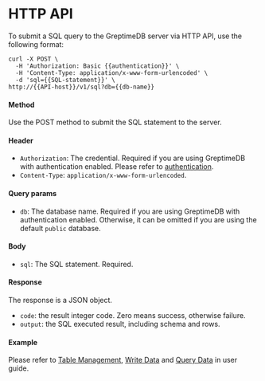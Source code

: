 # HTTP API

To submit a SQL query to the GreptimeDB server via HTTP API, use the following format:

```shell
curl -X POST \
  -H 'Authorization: Basic {{authentication}}' \
  -H 'Content-Type: application/x-www-form-urlencoded' \
  -d 'sql={{SQL-statement}}' \
http://{{API-host}}/v1/sql?db={{db-name}}
```

#### Method

Use the POST method to submit the SQL statement to the server.

#### Header

* `Authorization`: The credential. Required if you are using GreptimeDB with authentication enabled. Please refer to [authentication](/user-guide/clients/http-api.md#authentication).
* `Content-Type`: `application/x-www-form-urlencoded`.

#### Query params

* `db`: The database name. Required if you are using GreptimeDB with authentication enabled. Otherwise, it can be omitted if you are using the default `public` database.

#### Body

* `sql`: The SQL statement. Required.

#### Response

The response is a JSON object.

* `code`: the result integer code. Zero means success, otherwise failure.
* `output`: the SQL executed result, including schema and rows.

#### Example

Please refer to [Table Management](/user-guide/table-management.md#http-api), [Write Data](/user-guide/write-data/sql.md#http-api) and [Query Data](/user-guide/query-data/sql.md#http-api) in user guide.
